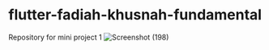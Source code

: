 # flutter-fadiah-khusnah-fundamental
Repository for mini project 1
![Screenshot (198)](https://user-images.githubusercontent.com/88088865/232011099-92d90f8e-0f27-4bb9-a4ec-e5e9160fd5ac.png)

